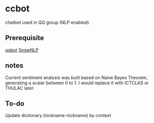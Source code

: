 # ccbot
chatbot used in QQ group (NLP enabled)

## Prerequisite
[qqbot](https://github.com/pandolia/qqbot)
[SnowNLP](https://github.com/isnowfy/snownlp)

## notes
Current sentiment analysis was built based on Naive Bayes Theorem, generating a scalar between 0 to 1. I would replace it with ICTCLAS or THULAC later.

## To-do
Update dictionary (nickname-nickname) by context
